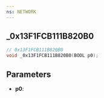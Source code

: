 ```yaml
---
ns: NETWORK
---
```

## _0x13F1FCB111B820B0

```c
// 0x13F1FCB111B820B0
void _0x13F1FCB111B820B0(BOOL p0);
```


## Parameters
* **p0**: 

